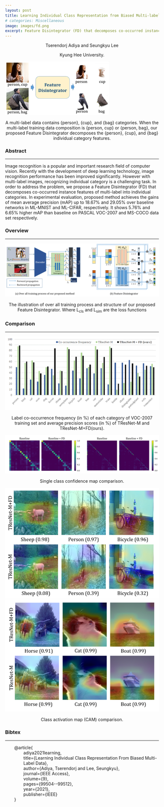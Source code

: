 ```yaml
---
layout: post
title: Learning Individual Class Representation from Biased Multi-label Data
# categories: Miscellaneous
image: images/fd.png
excerpt: Feature Disintegrator (FD) that decomposes co-occurred instance features of multi-label into individual categories for improve image recognition performance.
---
```


<p class="author_name" style="text-align:center">Tserendorj Adiya and Seungkyu Lee</p>
<p class="author_name" style="text-align:center">Kyung Hee University.</p>

<img src="../images/fd.png" alt="fd main" />
<p style="text-align:center">A multi-label data contains {person}, {cup}, and {bag} categories. When the multi-label training data
composition is {person, cup} or {person, bag}, our proposed Feature Disintegrator decomposes the {person}, {cup}, and {bag} individual category features.</p>

<h3>Abstract</h3>
<hr>

Image recognition is a popular and important research field of computer vision. Recently with the development of deep learning technology, image recognition performance has been improved  significantly. However with multi-label images, recognizing individual category is a challenging task. In  order to address the problem, we propose a Feature Disintegrator (FD) that decomposes co-occurred instance  features of multi-label into individual categories. In experimental evaluation, proposed method achieves the  gains of mean average precision (mAP) up to 18.67% and 29.05% over baseline networks in ML-MNIST  and ML-CIFAR, respectively. It shows 5.76% and 6.65% higher mAP than baseline on PASCAL VOC-2007 and MS-COCO data set respectively.

<h3>Overview</h3>
<hr>
<img src="../images/fd_overview.png" alt="fd over" />
<p style="text-align:center">The illustration of over all training process and structure of our proposed Feature Disintegrator. Where L<sub>cls</sub> and
L<sub>sim</sub> are the loss functions</p>

<h3>Comparison</h3>
<hr>
<img src="../images/fd_compare.png" alt="fd compare" />
<p style="text-align:center">Label co-occurrence frequency (in %) of each category of VOC-2007 training set and average precision scores (in
%) of TResNet-M and TResNet-M+FD(ours).</p>

<img src="../images/fd_conf.png" alt="fd conf" />
<p style="text-align:center">Single class confidence map comparison.</p>

<div class="row">
    <div class="column">
        <img src="../images/fd_cam_1.png" alt="fd cam_1" />
    </div>
    <div class="column">
        <img src="../images/fd_cam_2.png" alt="fd cam_2" />
    </div>
</div>
<p style="text-align:center">Class activation map (CAM) comparison.</p>

<h3>Bibtex</h3>
<hr>
<div style="padding-left: 30px;">
    @article{<br>
    <div style="padding-left: 30px;">
        adiya2021learning, <br>
        title={Learning Individual Class Representation From Biased Multi-Label Data},<br>
        author={Adiya, Tserendorj and Lee, Seungkyu},<br>
        journal={IEEE Access},<br>
        volume={9},<br>
        pages={99504--99512},<br>
        year={2021},<br>
        publisher={IEEE}<br>
    </div>
    }
</div>

